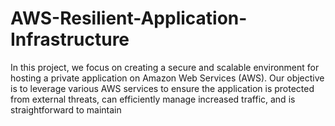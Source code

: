 # AWS-Resilient-Application-Infrastructure
In this project, we focus on creating a secure and scalable environment for hosting a private application on Amazon Web Services (AWS). Our objective is to leverage various AWS services to ensure the application is protected from external threats, can efficiently manage increased traffic, and is straightforward to maintain
